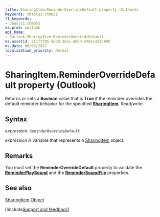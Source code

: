 ```yaml
---
title: SharingItem.ReminderOverrideDefault property (Outlook)
keywords: vbaol11.chm651
f1_keywords:
- vbaol11.chm651
ms.prod: outlook
api_name:
- Outlook.SharingItem.ReminderOverrideDefault
ms.assetid: 811f7f85-5ddd-26ec-a654-e98eca51c946
ms.date: 06/08/2017
localization_priority: Normal
---
```



# SharingItem.ReminderOverrideDefault property (Outlook)

Returns or sets a  **Boolean** value that is **True** if the reminder overrides the default reminder behavior for the specified **[SharingItem](Outlook.SharingItem.md)**. Read/write.


## Syntax

_expression_. `ReminderOverrideDefault`

_expression_ A variable that represents a [SharingItem](Outlook.SharingItem.md) object.


## Remarks

You must set the  **ReminderOverrideDefault** property to validate the **[ReminderPlaySound](Outlook.SharingItem.ReminderPlaySound.md)** and the **[ReminderSoundFile](Outlook.SharingItem.ReminderSoundFile.md)** properties.


## See also


[SharingItem Object](Outlook.SharingItem.md)

[!include[Support and feedback](~/includes/feedback-boilerplate.md)]